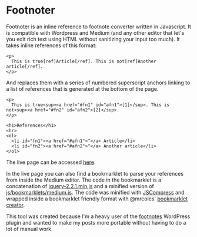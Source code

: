 # Footnoter

Footnoter is an inline reference to footnote converter written in Javascript.
It is compatible with Wordpress and Medium (and any other editor that let's you
edit rich text using HTML without sanitizing your input too much). It takes
inline references of this format:

    <p>
      This is true[ref]Article[/ref]. This is not[ref]Another article[/ref].
    </p>

And replaces them with a series of numbered superscript anchors linking to a
list of references that is generated at the bottom of the page.

    <p>
      This is true<sup><a href="#fn1" id="afn1">[1]</sup>. This is not<sup><a href="#fn2" id="afn2">[2]</sup>.
    </p>

    <h1>References</h1>
    <hr>
    <ol>
      <li id="fn1"><a href="#afn1">^</a> Article</li>
      <li id="fn2"><a href="#afn2">^</a> Another article</li>
    </ol>


The live page can be accessed
[here](https://rawgit.com/arielpontes/footnoter/master/index.html).

In the live page you can also find a bookmarklet to parse your references from
inside the Medium editor. The code in the bookmarklet is a concatenation of
[jquery-2.2.1.min.js](https://code.jquery.com/jquery-2.2.1.min.js) and a minified version of
[js/bookmarklets/medium.js](https://github.com/arielpontes/footnoter/blob/master/js/bookmarklets/medium.js).
The code was minified with [JSCompress](http://jscompress.com/) and wrapped inside a
bookmarklet friendly format with @mrcoles' [bookmarklet creator](http://mrcoles.com/bookmarklet/).

This tool was created because I'm a heavy user of the
[footnotes](https://wordpress.org/plugins/footnotes/) WordPress plugin and
wanted to make my posts more portable without having to do a lot of manual work.
